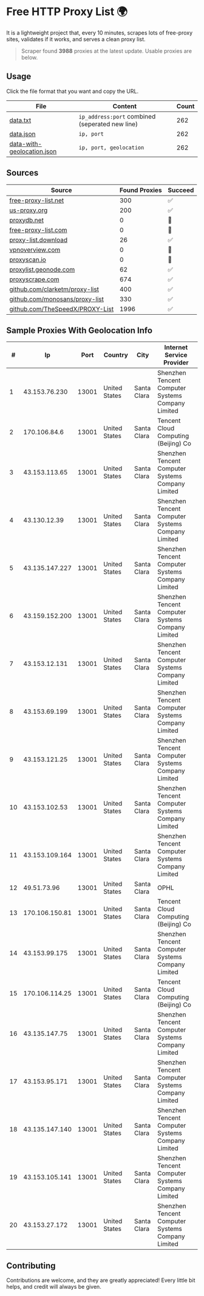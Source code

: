 
# Free HTTP Proxy List 🌍

It is a lightweight project that, every 10 minutes, scrapes lots of free-proxy sites, validates if it works, and serves a clean proxy list.


> Scraper found **3988** proxies at the latest update. Usable proxies are below.

## Usage

Click the file format that you want and copy the URL.


|File|Content|Count|
|----|-------|-----|
|[data.txt](https://raw.githubusercontent.com/themiralay/Proxy-List-World/master/data.txt)|`ip_address:port` combined (seperated new line)|262|
|[data.json](https://raw.githubusercontent.com/themiralay/Proxy-List-World/master/data.json)|`ip, port`|262|
|[data-with-geolocation.json](https://raw.githubusercontent.com/themiralay/Proxy-List-World/master/data-with-geolocation.json)|`ip, port, geolocation`|262|

## Sources

|Source|Found Proxies|Succeed|
|------|-------------|-------|
|[free-proxy-list.net](https://free-proxy-list.net)|300|✅|
|[us-proxy.org](https://www.us-proxy.org)|200|✅|
|[proxydb.net](http://proxydb.net)|0|🚫|
|[free-proxy-list.com](https://free-proxy-list.com/?page=&port=&type%5B%5D=http&type%5B%5D=https&up_time=0&search=Search)|0|🚫|
|[proxy-list.download](https://www.proxy-list.download/HTTP)|26|✅|
|[vpnoverview.com](https://vpnoverview.com/privacy/anonymous-browsing/free-proxy-servers)|0|🚫|
|[proxyscan.io](https://www.proxyscan.io)|0|🚫|
|[proxylist.geonode.com](https://proxylist.geonode.com/api/proxy-list?limit=300&page=1&sort_by=lastChecked&sort_type=desc&protocols=http,https)|62|✅|
|[proxyscrape.com](https://api.proxyscrape.com/v2/?request=displayproxies&protocol=http&timeout=10000&country=all&ssl=all&anonymity=all)|674|✅|
|[github.com/clarketm/proxy-list](https://raw.githubusercontent.com/clarketm/proxy-list/master/proxy-list-raw.txt)|400|✅|
|[github.com/monosans/proxy-list](https://raw.githubusercontent.com/monosans/proxy-list/main/proxies/http.txt)|330|✅|
|[github.com/TheSpeedX/PROXY-List](https://raw.githubusercontent.com/TheSpeedX/PROXY-List/master/http.txt)|1996|✅|


## Sample Proxies With Geolocation Info

|#|Ip|Port|Country|City|Internet Service Provider|
|-|--|----|-------|----|-------------------------|
|1|43.153.76.230|13001|United States|Santa Clara|Shenzhen Tencent Computer Systems Company Limited|
|2|170.106.84.6|13001|United States|Santa Clara|Tencent Cloud Computing (Beijing) Co|
|3|43.153.113.65|13001|United States|Santa Clara|Shenzhen Tencent Computer Systems Company Limited|
|4|43.130.12.39|13001|United States|Santa Clara|Shenzhen Tencent Computer Systems Company Limited|
|5|43.135.147.227|13001|United States|Santa Clara|Shenzhen Tencent Computer Systems Company Limited|
|6|43.159.152.200|13001|United States|Santa Clara|Shenzhen Tencent Computer Systems Company Limited|
|7|43.153.12.131|13001|United States|Santa Clara|Shenzhen Tencent Computer Systems Company Limited|
|8|43.153.69.199|13001|United States|Santa Clara|Shenzhen Tencent Computer Systems Company Limited|
|9|43.153.121.25|13001|United States|Santa Clara|Shenzhen Tencent Computer Systems Company Limited|
|10|43.153.102.53|13001|United States|Santa Clara|Shenzhen Tencent Computer Systems Company Limited|
|11|43.153.109.164|13001|United States|Santa Clara|Shenzhen Tencent Computer Systems Company Limited|
|12|49.51.73.96|13001|United States|Santa Clara|OPHL|
|13|170.106.150.81|13001|United States|Santa Clara|Tencent Cloud Computing (Beijing) Co|
|14|43.153.99.175|13001|United States|Santa Clara|Shenzhen Tencent Computer Systems Company Limited|
|15|170.106.114.25|13001|United States|Santa Clara|Tencent Cloud Computing (Beijing) Co|
|16|43.135.147.75|13001|United States|Santa Clara|Shenzhen Tencent Computer Systems Company Limited|
|17|43.153.95.171|13001|United States|Santa Clara|Shenzhen Tencent Computer Systems Company Limited|
|18|43.135.147.140|13001|United States|Santa Clara|Shenzhen Tencent Computer Systems Company Limited|
|19|43.153.105.141|13001|United States|Santa Clara|Shenzhen Tencent Computer Systems Company Limited|
|20|43.153.27.172|13001|United States|Santa Clara|Shenzhen Tencent Computer Systems Company Limited|



## Contributing

Contributions are welcome, and they are greatly appreciated! Every
little bit helps, and credit will always be given.

